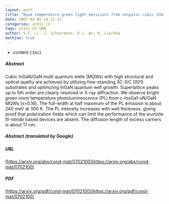 ```yaml
---
layout: post
title: "Room temperature green light emissions from nonpolar cubic InGaN/GaN multi quantum wells"
date: 2007-02-05 14:12:13
categories: arXiv_CV
tags: arXiv_CV GAN
author: S.F. Li, J. Schoermann, D.J. As, K. Lischka
mathjax: true
---
```


* content
{:toc}

##### Abstract
Cubic InGaN/GaN multi quantum wells (MQWs) with high structural and optical quality are achieved by utilizing free-standing 3C-SiC (001) substrates and optimizing InGaN quantum well growth. Superlattice peaks up to 5th order are clearly resolved in X-ray diffraction. We observe bright green room temperature photoluminescence (PL) from c-InxGa1-xN/GaN MQWs (x=0.16). The full-width at half maximum of the PL emission is about 240 meV at 300 K. The PL intensity increases with well thickness, giving proof that polarization fields which can limit the performance of the wurtzite III-nitride based devices are absent. The diffusion length of excess carriers is about 17 nm.

##### Abstract (translated by Google)


##### URL
[https://arxiv.org/abs/cond-mat/0702100](https://arxiv.org/abs/cond-mat/0702100)

##### PDF
[https://arxiv.org/pdf/cond-mat/0702100](https://arxiv.org/pdf/cond-mat/0702100)

